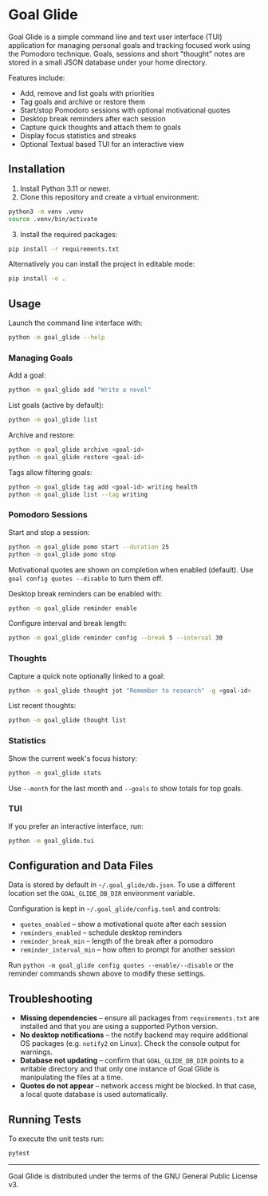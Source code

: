 # Goal Glide

Goal Glide is a simple command line and text user interface (TUI) application for managing personal goals and tracking focused work using the Pomodoro technique. Goals, sessions and short "thought" notes are stored in a small JSON database under your home directory.

Features include:

- Add, remove and list goals with priorities
- Tag goals and archive or restore them
- Start/stop Pomodoro sessions with optional motivational quotes
- Desktop break reminders after each session
- Capture quick thoughts and attach them to goals
- Display focus statistics and streaks
- Optional Textual based TUI for an interactive view

## Installation

1. Install Python 3.11 or newer.
2. Clone this repository and create a virtual environment:

```bash
python3 -m venv .venv
source .venv/bin/activate
```

3. Install the required packages:

```bash
pip install -r requirements.txt
```

Alternatively you can install the project in editable mode:

```bash
pip install -e .
```

## Usage

Launch the command line interface with:

```bash
python -m goal_glide --help
```

### Managing Goals

Add a goal:

```bash
python -m goal_glide add "Write a novel"
```

List goals (active by default):

```bash
python -m goal_glide list
```

Archive and restore:

```bash
python -m goal_glide archive <goal-id>
python -m goal_glide restore <goal-id>
```

Tags allow filtering goals:

```bash
python -m goal_glide tag add <goal-id> writing health
python -m goal_glide list --tag writing
```

### Pomodoro Sessions

Start and stop a session:

```bash
python -m goal_glide pomo start --duration 25
python -m goal_glide pomo stop
```

Motivational quotes are shown on completion when enabled (default). Use `goal config quotes --disable` to turn them off.

Desktop break reminders can be enabled with:

```bash
python -m goal_glide reminder enable
```

Configure interval and break length:

```bash
python -m goal_glide reminder config --break 5 --interval 30
```

### Thoughts

Capture a quick note optionally linked to a goal:

```bash
python -m goal_glide thought jot "Remember to research" -g <goal-id>
```

List recent thoughts:

```bash
python -m goal_glide thought list
```

### Statistics

Show the current week's focus history:

```bash
python -m goal_glide stats
```

Use `--month` for the last month and `--goals` to show totals for top goals.

### TUI

If you prefer an interactive interface, run:

```bash
python -m goal_glide.tui
```

## Configuration and Data Files

Data is stored by default in `~/.goal_glide/db.json`. To use a different location set the `GOAL_GLIDE_DB_DIR` environment variable.

Configuration is kept in `~/.goal_glide/config.toml` and controls:

- `quotes_enabled` – show a motivational quote after each session
- `reminders_enabled` – schedule desktop reminders
- `reminder_break_min` – length of the break after a pomodoro
- `reminder_interval_min` – how often to prompt for another session

Run `python -m goal_glide config quotes --enable/--disable` or the reminder commands shown above to modify these settings.

## Troubleshooting

- **Missing dependencies** – ensure all packages from `requirements.txt` are installed and that you are using a supported Python version.
- **No desktop notifications** – the notify backend may require additional OS packages (e.g. `notify2` on Linux). Check the console output for warnings.
- **Database not updating** – confirm that `GOAL_GLIDE_DB_DIR` points to a writable directory and that only one instance of Goal Glide is manipulating the files at a time.
- **Quotes do not appear** – network access might be blocked. In that case, a local quote database is used automatically.

## Running Tests

To execute the unit tests run:

```bash
pytest
```

---
Goal Glide is distributed under the terms of the GNU General Public License v3.
